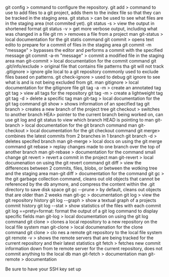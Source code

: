 git config > command to configure the repository. 
git add > command to use to add files to a git project, adds them to the index file so that they can be tracked in the staging area.
git status > can be used to see what files are in the staging area (not commited yet). 
git status -s > view the output in shortened format 
git status -v > get more verbose output, including what was changed in a file 
git rm > removes a file from a project 
man git-status > local documentation for the git statis command 
git commit > opens text edito to prepare for a commit of files in the staging area 
git commit -m "message" > bypasses the editor and performs a commit with the specified message
git commit -a-m "message" > commit a modified file in the staging area 
man git-commit > local documentation for the commit command 
 git .git/info/exclude > original file that contains file patterns tha git will not track 
.gitignore > ignore gile local to a git repository commonly used to exclude files based on patterns. 
git check-ignore <pattern> > used to debug git ignore to see what is and is not being excluded from git. 
man gitignore > local documentation for the gitignore file 
git tag -a <tag name> -m <message> > create an annotated tag 
git tag > view all tags for the repository 
git tag <tag name> -m <message> > create a lightweight tag 
git tag -d <tag name> > delete a specific tag 
man git-tag > local documentation for the git tag command 
git show <tag> > shows information of an specified tag 
git branch <branch name> > creates a new branch of the project tree 
git checkout <branch name> > switches to another branch 
HEA> pointer to the current branch being worked on, can use git log and git status to view which branch HEAD is pointing to 
man git-branch > local documentation for the git branch command 
man git-checkout > local documentation for the git checkout command
git merge> combines the latest commits from 2 branches in 1 branch
git branch -d <branch> > deletes specifed branch
man git-merge > local docs on using the git merge command
git rebase <branch> > replay changes made to one branch over the top of another branch
man git-rebase > documentation for the command
small change
git revert <commit> > revert a commit in the project
man git-revert > local documenation on using the git revert command
git diff > view the differences between 2 commits, files, blobs, or between the wotking tree and the staging area
man-git diff > documentation for the command
git gc > the git garbage collection command, cleans out old objects that cannot be referenced by the db anymore, and compress the content within the .git directory to save disk space
git gc --prune > by default, cleans out objects that are older than 2 weeks
man git-gc > documentation
git log > view the git repository history
git log --graph > show a textual graph of a projects commit history
git log --stat > show statistics of the files with each commit
git log ==prety=format: format the output of a git log command to display specific fields
man git-log > local documentation on using the git log command
git clone <local repo> <ner repo> > clones a local repository to a new repository on the local file system
man git-clone > local documenation for the clone command
git clone <Remore url> > clo nes a remote git repository to the local file system
git remote -v > shows the remote servers that are being tracked for the current repository and their latest statistics
git fetch > fetches new commit information down from te remote server for the current repository, does not commit anything to the local db
man git-fetch > documentation
man git-remote > documentation

Be sure to have your SSH key set up
